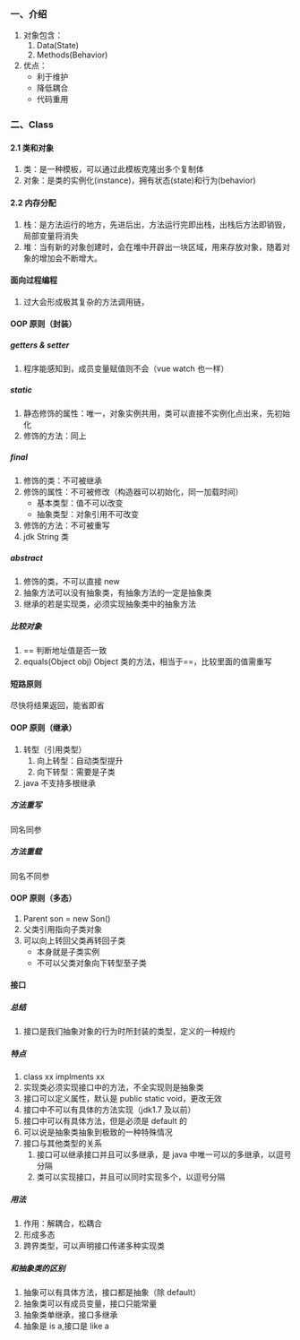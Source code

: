 ### 一、介绍

1. 对象包含：
   1. Data(State)
   2. Methods(Behavior)
2. 优点：
   - 利于维护
   - 降低耦合
   - 代码重用

### 二、Class

#### 2.1 类和对象

1. 类：是一种模板，可以通过此模板克隆出多个复制体
2. 对象：是类的实例化(instance)，拥有状态(state)和行为(behavior)

#### 2.2 内存分配

1. 栈：是方法运行的地方，先进后出，方法运行完即出栈，出栈后方法即销毁，局部变量将消失
2. 堆：当有新的对象创建时，会在堆中开辟出一块区域，用来存放对象，随着对象的增加会不断增大。

#### 面向过程编程

1. 过大会形成极其复杂的方法调用链，

#### OOP 原则（封装）

##### getters & setter

1. 程序能感知到，成员变量赋值则不会（vue watch 也一样）

##### static

1. 静态修饰的属性：唯一，对象实例共用，类可以直接不实例化点出来，先初始化
2. 修饰的方法：同上

##### final

1. 修饰的类：不可被继承
2. 修饰的属性：不可被修改（构造器可以初始化，同一加载时间）
   - 基本类型：值不可以改变
   - 抽象类型：对象引用不可改变
3. 修饰的方法：不可被重写
4. jdk String 类

##### abstract

1. 修饰的类，不可以直接 new
2. 抽象方法可以没有抽象类，有抽象方法的一定是抽象类
3. 继承的若是实现类，必须实现抽象类中的抽象方法

##### 比较对象

1. == 判断地址值是否一致
2. equals(Object obj) Object 类的方法，相当于==，比较里面的值需重写

#### 短路原则

尽快将结果返回，能省即省

#### OOP 原则（继承）

1. 转型（引用类型）
   1. 向上转型：自动类型提升
   2. 向下转型：需要是子类
2. java 不支持多根继承

##### 方法重写

同名同参

##### 方法重载

同名不同参

#### OOP 原则（多态）

1. Parent son = new Son()
2. 父类引用指向子类对象
3. 可以向上转回父类再转回子类
   - 本身就是子类实例
   - 不可以父类对象向下转型至子类

#### 接口

##### 总结

1. 接口是我们抽象对象的行为时所封装的类型，定义的一种规约

##### 特点

1. class xx implments xx
2. 实现类必须实现接口中的方法，不全实现则是抽象类
3. 接口可以定义属性，默认是 public static void，更改无效
4. 接口中不可以有具体的方法实现（jdk1.7 及以前）
5. 接口中可以有具体方法，但是必须是 default 的
6. 可以说是抽象类抽象到极致的一种特殊情况
7. 接口与其他类型的关系
   1. 接口可以继承接口并且可以多继承，是 java 中唯一可以的多继承，以逗号分隔
   2. 类可以实现接口，并且可以同时实现多个，以逗号分隔

##### 用法

1. 作用：解耦合，松耦合
2. 形成多态
3. 跨界类型，可以声明接口传递多种实现类

##### 和抽象类的区别

1. 抽象可以有具体方法，接口都是抽象（除 default）
2. 抽象类可以有成员变量，接口只能常量
3. 抽象类单继承，接口多继承
4. 抽象是 is a,接口是 like a
